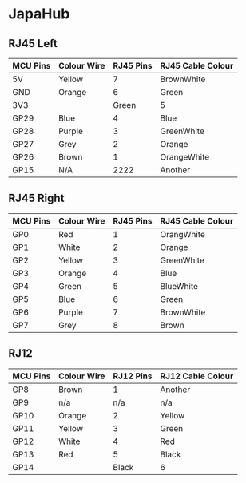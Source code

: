 JapaHub
===

RJ45 Left
----
|MCU Pins|Colour Wire|RJ45 Pins| RJ45 Cable Colour|
|--------|------------|--------|------------------|
|5V|Yellow|7|BrownWhite|
|GND|Orange|6|Green|
|3V3||Green|5|BlueWhite
|GP29|Blue|4|Blue|
|GP28|Purple|3|GreenWhite|
|GP27|Grey|2|Orange|
|GP26|Brown|1|OrangeWhite|
|GP15|N/A|2222|Another|


RJ45 Right
----

|MCU Pins|Colour Wire|RJ45 Pins| RJ45 Cable Colour|
|--------|------------|--------|------------------|
|GP0|Red|1|OrangWhite|
|GP1|White|2|Orange|
|GP2|Yellow|3|GreenWhite|
|GP3|Orange|4|Blue|
|GP4|Green|5|BlueWhite|
|GP5|Blue|6|Green|
|GP6|Purple|7|BrownWhite|
|GP7|Grey|8|Brown|


RJ12
----

|MCU Pins|Colour Wire|RJ12 Pins| RJ12 Cable Colour|
|--------|------------|--------|------------------|
|GP8|Brown|1|Another|
|GP9|n/a|n/a|n/a|
|GP10|Orange|2|Yellow|
|GP11|Yellow|3|Green|
|GP12|White|4|Red|
|GP13|Red|5|Black|
|GP14||Black|6|n/a|


